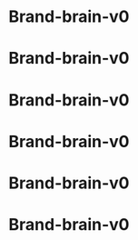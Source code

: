 # Brand-brain-v0
# Brand-brain-v0
# Brand-brain-v0
# Brand-brain-v0
# Brand-brain-v0
# Brand-brain-v0
